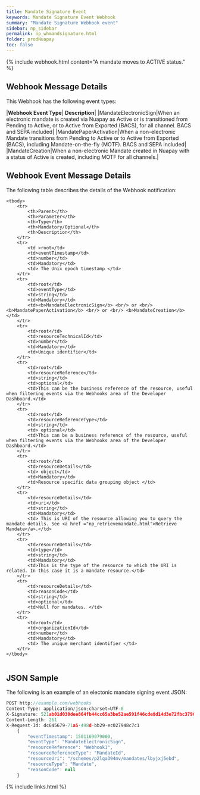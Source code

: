 ```yaml
---
title: Mandate Signature Event
keywords: Mandate Signature Event Webhook 
summary: "Mandate Signature Webhook event"
sidebar: np_sidebar
permalink: np_whmandsignature.html
folder: prodNuapay
toc: false
---
```

 
{% include webhook.html content="A mandate moves to ACTIVE status." %}


## Webhook Message Details

This Webhook has the following event types:

|**Webhook Event Type**| **Description**|
|MandateElectronicSign|When an electronic mandate is created via Nuapay as Active or is transitioned from Pending to Active, or to Active from Exported (BACS), for all channel. BACS and SEPA included|
|MandatePaperActivation|When a non-electronic Mandate transitions from Pending to Active or to Active from Exported (BACS), including Mandate-on-the-fly (MOTF). BACS and SEPA included|
|MandateCreation|When a non-electronic Mandate created in Nuapay with a status of Active is created, including MOTF for all channels.|



## Webhook Event Message Details

<p>
	The following table describes the details of the Webhook notification:</p>

<table cellspacing="0">
	
	<tbody>
		<tr>
			<th>Parent</th>
			<th>Parameter</th>
			<th>Type</th>
			<th>Mandatory/Optional</th>
			<th>Description</th>
		</tr>
		<tr>
			<td >root</td>
			<td>eventTimestamp</td>
			<td>number</td>
			<td>Mandatory</td>
			<td> The Unix epoch timestamp </td>
		</tr>
		<tr>
			<td>root</td>
			<td>eventType</td>
			<td>string</td>
			<td>Mandatory</td>
            <td><b>MandateElectronicSign</b> <br/> or <br/> <b>MandatePaperActivation</b> <br/> or <br/> <b>MandateCreation</b></td>
		</tr>
		<tr>
			<td>root</td>
			<td>resourceTechnicalId</td>
			<td>number</td>
			<td>Mandatory</td>
            <td>Unique identifier</td>
		</tr>
		<tr>
			<td>root</td>
			<td>resourceReference</td>
			<td>string</td>
			<td>optional</td>
			<td>This can be the business reference of the resource, useful when filtering events via the Webhooks area of the Developer Dashboard.</td>
		</tr>
		<tr>
			<td>root</td>
			<td>resourceReferenceType</td>
			<td>string</td>
			<td> optional</td>
			<td>This can be a business reference of the resource, useful when filtering events via the Webhooks area of the Developer Dashboard.</td>
		</tr>
		<tr>
			<td>root</td>
			<td>resourceDetails</td>
			<td> object</td>
			<td>Mandatory</td>
			<td>Resource specific data grouping object </td>
		</tr>
		<tr>
			<td>resourceDetails</td>
			<td>uri</td>
			<td>string</td>
			<td>Mandatory</td>
			<td> This is URI of the resource allowing you to query the mandate details. See <a href ="np_retrievemandate.html">Retrieve Mandate</a>.</td>
		</tr>
		<tr>
			<td>resourceDetails</td>
			<td>type</td>
			<td>string</td>
			<td>Mandatory</td>
			<td>This is the type of the resource to which the URI is related. In this case it is a mandate resource.</td>
		</tr>
		<tr>
			<td>resourceDetails</td>
			<td>reasonCode</td>
			<td>string</td>
			<td>optional</td>
			<td>Null for mandates. </td>
		</tr>
		<tr>
			<td>root</td>
			<td>organizationId</td>
			<td>number</td>
			<td>Mandatory</td>
			<td> The unique merchant identifier </td>
		</tr>
	</tbody>
</table>

## JSON Sample

The following is an example of an electonic mandate signing event JSON:

```js
POST http://example.com/webhooks
Content-Type: application/json;charset=UTF-8
X-Signature: 521ab01d030dee864fb44cc65a3be52ae591f46cde8d14d3e72fbc3790e4a304
Content-Length: 261
X-Request-Id: dc645679-71a5-498d-bb29-ec027948c7c1
	{
		"eventTimestamp": 1501169079000,
		"eventType": "MandateElectronicSign",
		"resourceReference": "Webhook1",
		"resourceReferenceType": "MandateId",
		"resourceUri": "/schemes/p2lqa394mv/mandates/lbyjxj5ebd",
		"resourceType": "Mandate",
		"reasonCode": null
	}
````


{% include links.html %}
